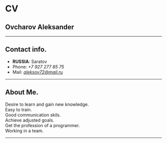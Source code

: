  # CV

 ## Ovcharov Aleksander

___

##  Contact info.


+ **RUSSIA**: Saratov
+ Phone: *+7 927 277 85 75*
+ Mail: *aleksov72@mail.ru*

___

## About Me.

Desire to learn and gain new knowledge. <br>
Easy to train.<br>
Good communication skils.<br>
Achieve adjusted goals.<br>
Get the profession of a programmer.<br>
Working in a team.

___
